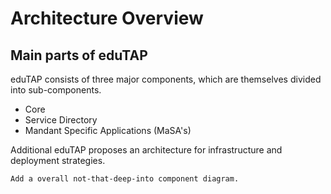 # Architecture Overview

## Main parts of eduTAP

eduTAP consists of three major components, which are themselves divided into sub-components.

- Core
- Service Directory
- Mandant Specific Applications (MaSA's)

Additional eduTAP proposes an architecture for infrastructure and deployment strategies.

```{todo}
Add a overall not-that-deep-into component diagram.
```